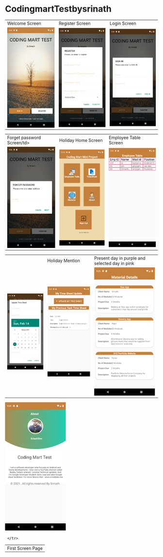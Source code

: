 # CodingmartTestbysrinath

<table>
  <tr>
    <td>Welcome Screen</td>
     <td>Register Screen</td>
     <td>Login Screen</td>
  </tr>
  <tr>
<td><img src="https://github.com/srinath-Dev/CodingmartTestbysrinath/blob/master/Screenshot_1613318684.png" width="200" /> </td>
<td><img src="https://github.com/srinath-Dev/CodingmartTestbysrinath/blob/master/Screenshot_1613318691.png" width="200" /></td>
<td><img src="https://github.com/srinath-Dev/CodingmartTestbysrinath/blob/master/Screenshot_1613318698.png" width="200" /></td>

 </tr>
 
 </table>
 
 <table>
  <tr>
    <td>Forget password Screen/td>
     <td>Holiday Home Screen </td>
     <td> Employee Table Screen </td>
  </tr>
  <tr>

 <td><img src="https://github.com/srinath-Dev/CodingmartTestbysrinath/blob/master/Screenshot_1613318731.png" width="200" /></td>
 <td><img src="https://github.com/srinath-Dev/CodingmartTestbysrinath/blob/master/Screenshot_1613321103.png" width="200" /></td>
 <td><img src="https://github.com/srinath-Dev/CodingmartTestbysrinath/blob/master/Screenshot_1613318046.png" width="200" /></td>
   
   </tr>
 </table>
 
 <table>
  <tr>
    <td></td>
     <td>Holiday Mention</td>
     <td>Present day in purple and selected day in pink</td>
  </tr>
  <tr>


<td><img src="https://github.com/srinath-Dev/CodingmartTestbysrinath/blob/master/Screenshot_1613318085.png" width="200" /></td>
<td><img src="https://github.com/srinath-Dev/CodingmartTestbysrinath/blob/master/Screenshot_1613318580.png" width="200" /></td>
<td><img src="https://github.com/srinath-Dev/CodingmartTestbysrinath/blob/master/Screenshot_1613318035.png" width="200" /></td>



  </tr>
 </table>
 
 <table>
  <tr>
    <td>First Screen Page</td>
  </tr>
  <tr>
 <img src="https://github.com/srinath-Dev/CodingmartTestbysrinath/blob/master/Screenshot_1613318374.png" width="200" />
    
     </tr>
 </table>

